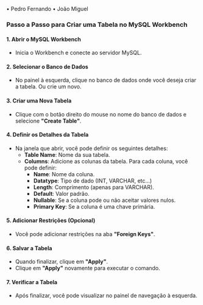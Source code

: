   • Pedro Fernando
  • João Miguel


### Passo a Passo para Criar uma Tabela no MySQL Workbench

#### 1. Abrir o MySQL Workbench
- Inicia o Workbench e conecte ao servidor MySQL.

#### 2. Selecionar o Banco de Dados
- No painel à esquerda, clique no banco de dados onde você deseja criar a tabela. Ou crie um novo.

#### 3. Criar uma Nova Tabela
- Clique com o botão direito do mouse no nome do banco de dados e selecione **"Create Table"**.

#### 4. Definir os Detalhes da Tabela
- Na janela que abrir, você pode definir os seguintes detalhes:
  - **Table Name**: Nome da sua tabela.
  - **Columns**: Adicione as colunas da tabela. Para cada coluna, você pode definir:
    - **Name**: Nome da coluna.
    - **Datatype**: Tipo de dado (INT, VARCHAR, etc...)
    - **Length**: Comprimento (apenas para VARCHAR).
    - **Default**: Valor padrão.
    - **Nullable**: Se a coluna pode ou não aceitar valores nulos.
    - **Primary Key**: Se a coluna é uma chave primária.

#### 5. Adicionar Restrições (Opcional)
- Você pode adicionar restrições na aba **"Foreign Keys"**.

#### 6. Salvar a Tabela
- Quando finalizar, clique em **"Apply"**.
- Clique em **"Apply"** novamente para executar o comando.

#### 7. Verificar a Tabela
- Após finalizar, você pode visualizar no painel de navegação à esquerda.
